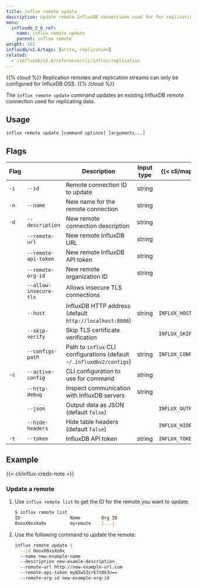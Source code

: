 ```yaml
---
title: influx remote update
description: Update remote InfluxDB connections used for for replicating data.
menu:
  influxdb_2_6_ref:
    name: influx remote update
    parent: influx remote
weight: 102
influxdb/v2.6/tags: [write, replication]
related:
  - /influxdb/v2.6/reference/cli/influx/replication
---
```



{{% cloud %}}
Replication remotes and replication streams can only be configured for InfluxDB OSS.
{{% /cloud %}}

The `influx remote update` command updates an existing InfluxDB remote connection used for replicating data.

## Usage
```
influx remote update [command options] [arguments...]
```

## Flags

| Flag |                        | Description                                                           | Input type | {{< cli/mapped >}}    |
| :--- | ---------------------- | --------------------------------------------------------------------- | ---------- | --------------------- |
| `-i` | `--id`                 | Remote connection ID to update                                        | string     |                       |
| `-n` | `--name`               | New name for the remote connection                                    | string     |                       |
| `-d` | `--description`        | New remote connection description                                     | string     |                       |
|      | `--remote-url`         | New remote InfluxDB URL                                               | string     |                       |
|      | `--remote-api-token`   | New remote InfluxDB API token                                         | string     |                       |
|      | `--remote-org-id`      | New remote organization ID                                            | string     |                       |
|      | `--allow-insecure-tls` | Allows insecure TLS connections                                       |            |                       |
|      | `--host`               | InfluxDB HTTP address (default `http://localhost:8086`)               | string     | `INFLUX_HOST`         |
|      | `--skip-verify`        | Skip TLS certificate verification                                     |            | `INFLUX_SKIP_VERIFY`  |
|      | `--configs-path`       | Path to `influx` CLI configurations (default `~/.influxdbv2/configs`) | string     | `INFLUX_CONFIGS_PATH` |
| `-c` | `--active-config`      | CLI configuration to use for command                                  | string     |                       |
|      | `--http-debug`         | Inspect communication with InfluxDB servers                           | string     |                       |
|      | `--json`               | Output data as JSON (default `false`)                                 |            | `INFLUX_OUTPUT_JSON`  |
|      | `--hide-headers`       | Hide table headers (default `false`)                                  |            | `INFLUX_HIDE_HEADERS` |
| `-t` | `--token`              | InfluxDB API token                                                    | string     | `INFLUX_TOKEN`        |

## Example
{{< cli/influx-creds-note >}}

### Update a remote
1. Use `influx remote list` to get the ID for the remote you want to update.
   ```sh
   $ influx remote list
   ID			        Name		Org ID
   0ooxX0xxXo0x 	    myremote    [...]
   ```
2. Use the following command to update the remote:
    ```sh
    influx remote update \
      --id 0ooxX0xxXo0x
      --name new-example-name
      --description new-examle-description
      --remote-url http://new-example-url.com
      --remote-api-token myN3wS3crE7t0k3n==
      --remote-org-id new-example-org-id
    ```

